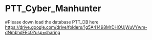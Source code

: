 # PTT_Cyber_Manhunter
#Please down load the database PTT_DB here
https://drive.google.com/drive/folders/1g5A41498MrDHOUjWuVYwm-dNmbhdFEc0?usp=sharing
